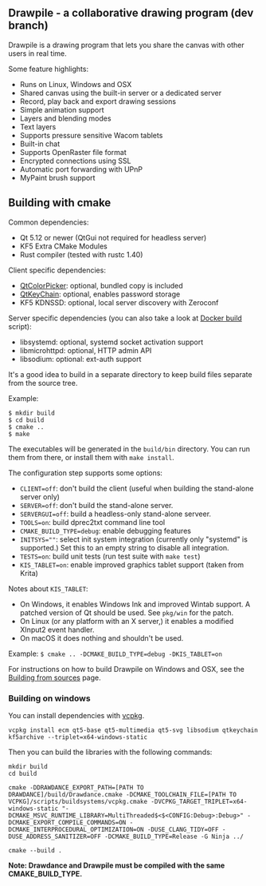 Drawpile - a collaborative drawing program  (dev branch)
------------------------------------------

Drawpile is a drawing program that lets you share the canvas
with other users in real time.

Some feature highlights:

* Runs on Linux, Windows and OSX
* Shared canvas using the built-in server or a dedicated server
* Record, play back and export drawing sessions
* Simple animation support
* Layers and blending modes
* Text layers
* Supports pressure sensitive Wacom tablets
* Built-in chat
* Supports OpenRaster file format
* Encrypted connections using SSL
* Automatic port forwarding with UPnP
* MyPaint brush support

## Building with cmake

Common dependencies:
 * Qt 5.12 or newer (QtGui not required for headless server)
 * KF5 Extra CMake Modules
 * Rust compiler (tested with rustc 1.40)

Client specific dependencies:

* [QtColorPicker]: optional, bundled copy is included
* [QtKeyChain]: optional, enables password storage
* KF5 KDNSSD: optional, local server discovery with Zeroconf

Server specific dependencies (you can also take a look at [Docker build](pkg/docker/Dockerfile) script):

* libsystemd: optional, systemd socket activation support
* libmicrohttpd: optional, HTTP admin API
* libsodium: optional: ext-auth support

It's a good idea to build in a separate directory to keep build files
separate from the source tree.

Example:

    $ mkdir build
    $ cd build
    $ cmake ..
    $ make

The executables will be generated in the `build/bin` directory. You can run them from there,
or install them with `make install`.

The configuration step supports some options:

* `CLIENT=off`: don't build the client (useful when building the stand-alone server only)
* `SERVER=off`: don't build the stand-alone server.
* `SERVERGUI=off`: build a headless-only stand-alone serveer.
* `TOOLS=on`: build dprec2txt command line tool
* `CMAKE_BUILD_TYPE=debug`: enable debugging features
* `INITSYS=""`: select init system integration (currently only "systemd" is supported.) Set this to an empty string to disable all integration.
* `TESTS=on`: build unit tests (run test suite with `make test`)
* `KIS_TABLET=on`: enable improved graphics tablet support (taken from Krita)

Notes about `KIS_TABLET`:

 * On Windows, it enables Windows Ink and improved Wintab support. A patched version of Qt should be used. See `pkg/win` for the patch.
 * On Linux (or any platform with an X server,) it enables a modified XInput2 event handler.
 * On macOS it does nothing and shouldn't be used.

Example: `$ cmake .. -DCMAKE_BUILD_TYPE=debug -DKIS_TABLET=on`

For instructions on how to build Drawpile on Windows and OSX, see the [Building from sources] page.

[QtColorPicker]: https://gitlab.com/mattia.basaglia/Qt-Color-Widgets
[QtKeyChain]: https://github.com/frankosterfeld/qtkeychain
[Building from sources]: https://github.com/drawpile/Drawpile/wiki/Building-from-sources

### Building on windows
You can install dependencies with [vcpkg](https://github.com/microsoft/vcpkg).
```
vcpkg install ecm qt5-base qt5-multimedia qt5-svg libsodium qtkeychain kf5archive --triplet=x64-windows-static
```
Then you can build the libraries with the following commands:
```
mkdir build
cd build

cmake -DDRAWDANCE_EXPORT_PATH=[PATH TO DRAWDANCE]/build/Drawdance.cmake -DCMAKE_TOOLCHAIN_FILE=[PATH TO VCPKG]/scripts/buildsystems/vcpkg.cmake -DVCPKG_TARGET_TRIPLET=x64-windows-static "-DCMAKE_MSVC_RUNTIME_LIBRARY=MultiThreaded$<$<CONFIG:Debug>:Debug>" -DCMAKE_EXPORT_COMPILE_COMMANDS=ON -DCMAKE_INTERPROCEDURAL_OPTIMIZATION=ON -DUSE_CLANG_TIDY=OFF -DUSE_ADDRESS_SANITIZER=OFF -DCMAKE_BUILD_TYPE=Release -G Ninja ../

cmake --build .
```
**Note: Drawdance and Drawpile must be compiled with the same CMAKE_BUILD_TYPE.**